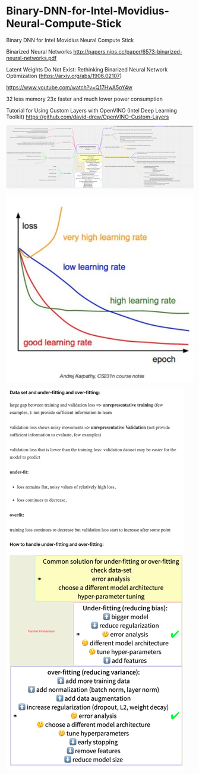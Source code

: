 # Binary-DNN-for-Intel-Movidius-Neural-Compute-Stick
Binary DNN for Intel Movidius Neural Compute Stick

Binarized Neural Networks
http://papers.nips.cc/paper/6573-binarized-neural-networks.pdf

Latent Weights Do Not Exist: Rethinking Binarized Neural Network Optimization (https://arxiv.org/abs/1906.02107)

https://www.youtube.com/watch?v=Q17HwA5oY4w

32 less memory 23x faster and much lower power consumption

Tutorial for Using Custom Layers with OpenVINO (Intel Deep Learning Toolkit)
https://github.com/david-drew/OpenVINO-Custom-Layers



![There are many way to optimize ML on Edge](https://github.com/pirahansiah/Binary-DNN-for-Intel-Movidius-Neural-Compute-Stick/blob/master/images/optimizationML.png "There are many way to optimize ML on Edge")

![Learning rate](https://github.com/pirahansiah/Binary-DNN-for-Intel-Movidius-Neural-Compute-Stick/blob/master/images/learning_rate.png "Learning rate")

![under_over_fit_ML](https://github.com/pirahansiah/Binary-DNN-for-Intel-Movidius-Neural-Compute-Stick/blob/master/images/under_over_fit_ML.png "under_over_fit_ML")
